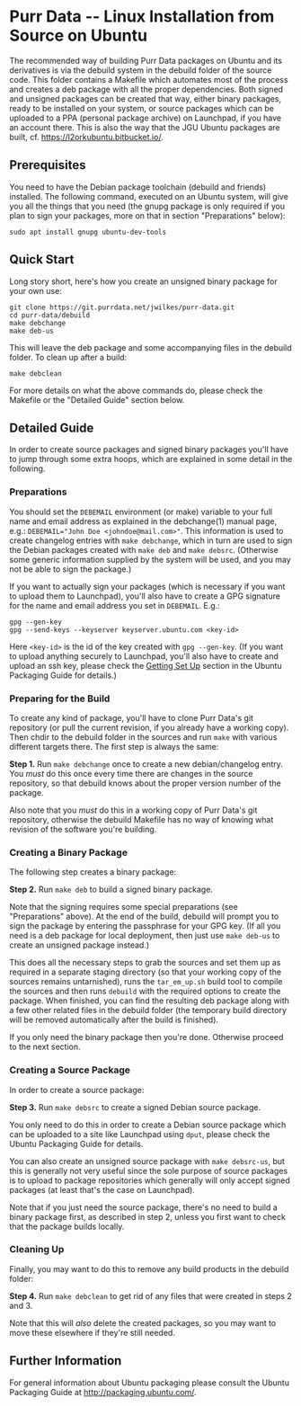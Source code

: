 # Purr Data -- Linux Installation from Source on Ubuntu

The recommended way of building Purr Data packages on Ubuntu and its
derivatives is via the debuild system in the debuild folder of the source
code. This folder contains a Makefile which automates most of the process and
creates a deb package with all the proper dependencies. Both signed and
unsigned packages can be created that way, either binary packages, ready to be
installed on your system, or source packages which can be uploaded to a PPA
(personal package archive) on Launchpad, if you have an account there. This is
also the way that the JGU Ubuntu packages are built,
cf. <https://l2orkubuntu.bitbucket.io/>.

## Prerequisites

You need to have the Debian package toolchain (debuild and friends) installed.
The following command, executed on an Ubuntu system, will give you all the
things that you need (the gnupg package is only required if you plan to sign
your packages, more on that in section "Preparations" below):

    sudo apt install gnupg ubuntu-dev-tools

## Quick Start

Long story short, here's how you create an unsigned binary package for your
own use:

    git clone https://git.purrdata.net/jwilkes/purr-data.git
	cd purr-data/debuild
	make debchange
	make deb-us

This will leave the deb package and some accompanying files in the debuild
folder. To clean up after a build:

    make debclean

For more details on what the above commands do, please check the Makefile or
the "Detailed Guide" section below.

## Detailed Guide

In order to create source packages and signed binary packages you'll have to
jump through some extra hoops, which are explained in some detail in the
following.

### Preparations

You should set the `DEBEMAIL` environment (or make) variable to your full name
and email address as explained in the debchange(1) manual page, e.g.:
`DEBEMAIL="John Doe <johndoe@mail.com>"`. This information is used to create
changelog entries with `make debchange`, which in turn are used to sign the
Debian packages created with `make deb` and `make debsrc`. (Otherwise some
generic information supplied by the system will be used, and you may not be
able to sign the package.)

If you want to actually sign your packages (which is necessary if you want to
upload them to Launchpad), you'll also have to create a GPG signature for the
name and email address you set in `DEBEMAIL`. E.g.:

    gpg --gen-key
	gpg --send-keys --keyserver keyserver.ubuntu.com <key-id>

Here `<key-id>` is the id of the key created with `gpg --gen-key`. (If you
want to upload anything securely to Launchpad, you'll also have to create and
upload an ssh key, please check the
[Getting Set Up](http://packaging.ubuntu.com/html/getting-set-up.html)
section in the Ubuntu Packaging Guide for details.)

### Preparing for the Build

To create any kind of package, you'll have to clone Purr Data's git repository
(or pull the current revision, if you already have a working copy). Then chdir
to the debuild folder in the sources and run `make` with various different
targets there. The first step is always the same:

**Step 1.** Run `make debchange` once to create a new debian/changelog
entry. You *must* do this once every time there are changes in the source
repository, so that debuild knows about the proper version number of the
package.

Also note that you *must* do this in a working copy of Purr Data's git
repository, otherwise the debuild Makefile has no way of knowing what revision
of the software you're building.

### Creating a Binary Package

The following step creates a binary package:

**Step 2.** Run `make deb` to build a signed binary package.

Note that the signing requires some special preparations (see "Preparations"
above). At the end of the build, debuild will prompt you to sign the package
by entering the passphrase for your GPG key. (If all you need is a deb package
for local deployment, then just use `make deb-us` to create an unsigned
package instead.)

This does all the necessary steps to grab the sources and set them up as
required in a separate staging directory (so that your working copy of the
sources remains untarnished), runs the `tar_em_up.sh` build tool to compile
the sources and then runs `debuild` with the required options to create the
package. When finished, you can find the resulting deb package along with a
few other related files in the debuild folder (the temporary build directory
will be removed automatically after the build is finished).

If you only need the binary package then you're done. Otherwise proceed to
the next section.

### Creating a Source Package

In order to create a source package:

**Step 3.** Run `make debsrc` to create a signed Debian source package.

You only need to do this in order to create a Debian source package which can
be uploaded to a site like Launchpad using `dput`, please check the Ubuntu
Packaging Guide for details.

You can also create an unsigned source package with `make debsrc-us`, but this
is generally not very useful since the sole purpose of source packages is to
upload to package repositories which generally will only accept signed
packages (at least that's the case on Launchpad).

Note that if you just need the source package, there's no need to build a
binary package first, as described in step 2, unless you first want to check
that the package builds locally.

### Cleaning Up

Finally, you may want to do this to remove any build products in the debuild
folder:

**Step 4.** Run `make debclean` to get rid of any files that were created in
steps 2 and 3.

Note that this will *also* delete the created packages, so you may want to
move these elsewhere if they're still needed.

## Further Information

For general information about Ubuntu packaging please consult the Ubuntu
Packaging Guide at <http://packaging.ubuntu.com/>.
